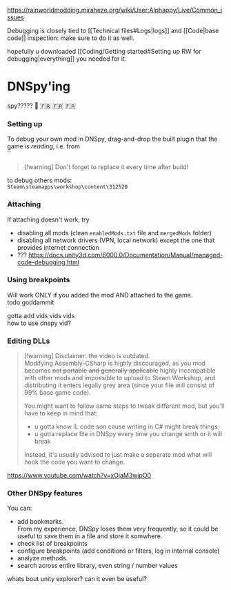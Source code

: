 https://rainworldmodding.miraheze.org/wiki/User:Alphappy/Live/Common_issues

  
Debugging is closely tied to [[Technical files#Logs|logs]] and [[Code|base code]] inspection: make sure to do it as well. 

hopefully u downloaded [[Coding/Getting started#Setting up RW for debugging|everything]] you needed for it.

# DNSpy'ing

spy????? 🥖 🇫🇷 🇫🇷 🇫🇷   
### Setting up  
To debug your own mod in DNSpy, drag-and-drop the built plugin that the game *is reading*, i.e. from  
``

> [!warning] Don't forget to replace it every time after build!

to debug others mods:   
`Steam\steamapps\workshop\content\312520`

### Attaching  
If attaching doesn't work, try  
- disabling all mods (clean `enabledMods.txt` file and `mergedMods` folder)  
- disabling all network drivers (VPN, local network) except the one that provides internet connection  
- ??? https://docs.unity3d.com/6000.0/Documentation/Manual/managed-code-debugging.html

### Using breakpoints  
Will work ONLY if you added the mod AND attached to the game.  
todo goddammit

gotta add vids vids vids  
how to use dnspy vid?

### Editing DLLs  
> [!warning] Disclaimer: the video is outdated.  
> Modifying Assembly-CSharp is highly discouraged, as you mod becomes ~~~~not portable and generally applicable~~~~ highly incompatible with other mods and impossible to upload to Steam Workshop, and distributing it enters legally grey area (since your file will consist of 99% base game code).  
>   
> You might want to follow same steps to tweak different mod, but you'll have to keep in mind that:  
> - u gotta know IL code son cause writing in C# might break things  
> - u gotta replace file in DNSpy every time you change smth or it will break  
>   
> Instead, it's usually advised to just make a separate mod what will hook the code you want to change.

  
https://www.youtube.com/watch?v=xOjaM3wjpO0  
### Other DNSpy features  
You can:  
- add bookmarks.  
	From my experience, DNSpy loses them very frequently, so it could be useful to save them in a file and store it somwhere.  
- check list of breakpoints  
- configure breakpoints (add conditions or filters, log in internal console)  
- analyze methods.  
- search across entire library, even string / number values

whats bout unity explorer? can it even be useful?